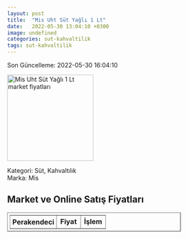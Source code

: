 ```yaml
---
layout: post
title:  "Mis Uht Süt Yağlı 1 Lt"
date:   2022-05-30 13:04:10 +0300
image: undefined
categories: sut-kahvaltilik
tags: sut-kahvaltilik
---
```


Son Güncelleme: 2022-05-30 16:04:10

<img src="undefined" width="200" alt="Mis Uht Süt Yağlı 1 Lt market fiyatları" />

Kategori: Süt, Kahvaltılık
<br />
Marka: Mis

<h2>Market ve Online Satış Fiyatları</h2>

<table border="1" style="padding: 5px;width:80%;">
  <tr>
    <td style="padding: 5px;"><strong>Perakendeci</strong></td>
    <td><strong>Fiyat</strong></td>
    <td><strong>İşlem</strong></td>
  </tr>
  
</table>
